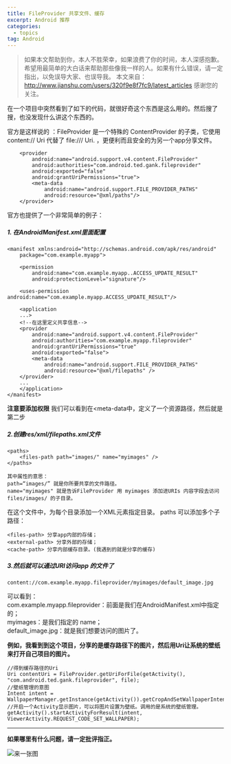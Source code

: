 ```yaml
---
title: FileProvider 共享文件、缓存
excerpt: Android 推荐 
categories:
  - topics
tag: Android  
---
```


> 如果本文帮助到你，本人不胜荣幸，如果浪费了你的时间，本人深感抱歉。
希望用最简单的大白话来帮助那些像我一样的人。如果有什么错误，请一定指出，以免误导大家、也误导我。
本文来自：http://www.jianshu.com/users/320f9e8f7fc9/latest_articles
感谢您的关注。

在一个项目中突然看到了如下的代码，就很好奇这个东西是这么用的。然后搜了搜，也没发现什么讲这个东西的。

官方是这样说的 ：FileProvider 是一个特殊的 ContentProvider 的子类，它使用 content:// Uri 代替了 file:/// Uri. ，更便利而且安全的为另一个app分享文件。

        <provider
            android:name="android.support.v4.content.FileProvider"
            android:authorities="com.android.ted.gank.fileprovider"
            android:exported="false"
            android:grantUriPermissions="true">
            <meta-data
                android:name="android.support.FILE_PROVIDER_PATHS"
                android:resource="@xml/paths"/>
        </provider>

官方也提供了一个非常简单的例子：

##### 1. 在AndroidManifest.xml里面配置

	<manifest xmlns:android="http://schemas.android.com/apk/res/android"
	    package="com.example.myapp">

	    <permission
		    android:name="com.example.myapp..ACCESS_UPDATE_RESULT"
	    	android:protectionLevel="signature"/>

	    <uses-permission android:name="com.example.myapp.ACCESS_UPDATE_RESULT"/>

	    <application
	    ...>
        <!--在这里定义共享信息-->
	    <provider
	    	android:name="android.support.v4.content.FileProvider"
	    	android:authorities="com.example.myapp.fileprovider"
	    	android:grantUriPermissions="true"
	    	android:exported="false">
	      	<meta-data
	          	android:name="android.support.FILE_PROVIDER_PATHS"
	          	android:resource="@xml/filepaths" />
	    </provider>
	    ...
	    </application>
	</manifest>


**注意要添加权限**
我们可以看到在<meta-data中，定义了一个资源路径，然后就是第二步

##### 2.创建res/xml/filepaths.xml文件

	<paths>
	    <files-path path="images/" name="myimages" />
	</paths>
	
	其中属性的意思：
    path=“images/” 就是你所要共享的文件路径。
    name="myimages" 就是告诉FileProvider 用 myimages 添加进URIs 内容字段去访问 files/images/ 的子目录。

在这个文件中，为每个目录添加一个XML元素指定目录。
paths 可以添加多个子路径：

    <files-path> 分享app内部的存储；
    <external-path> 分享外部的存储；
    <cache-path> 分享内部缓存目录。(我遇到的就是分享的缓存)


##### 3.然后就可以通过URI访问app 的文件了
    content://com.example.myapp.fileprovider/myimages/default_image.jpg

可以看到：<br />
com.example.myapp.fileprovider：前面是我们在AndroidManifest.xml中指定的；<br />
myimages：是我们指定的 name；<br />
default_image.jpg：就是我们想要访问的图片了。

**例如，我看到到这个项目，分享的是缓存路径下的图片，然后用Uri让系统的壁纸来打开自己项目的图片。**

    //得到缓存路径的Uri
    Uri contentUri = FileProvider.getUriForFile(getActivity(), "com.android.ted.gank.fileprovider", file);
    //壁纸管理的意图
    Intent intent = WallpaperManager.getInstance(getActivity()).getCropAndSetWallpaperIntent(contentUri);
    //开启一个Activity显示图片，可以将图片设置为壁纸。调用的是系统的壁纸管理。
    getActivity().startActivityForResult(intent, ViewerActivity.REQUEST_CODE_SET_WALLPAPER);

<hr />

**如果哪里有什么问题，请一定批评指正。**

![来一张图](http://upload-images.jianshu.io/upload_images/1689895-9d5dbea88a5f6728.png?imageMogr2/auto-orient/strip%7CimageView2/2/w/1240)